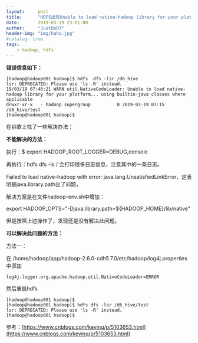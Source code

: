 ```yaml
---
layout:     post
title:      "HDFS出现Unable to load native-hadoop library for your platform... using builtin-java classes where applicable"
date:       2019-03-19 23:01:00
author:     "JustDoDT"
header-img: "img/haha.jpg"
#catalog: true
tags:
    - hadoop, hdfs
---
```


**错误信息如下：**

    [hadoop@hadoop001 hadoop]$ hdfs  dfs -lsr /d6_hive
    lsr: DEPRECATED: Please use 'ls -R' instead.
    19/03/19 07:46:21 WARN util.NativeCodeLoader: Unable to load native-hadoop library for your platform... using builtin-java classes where applicable
    drwxr-xr-x   - hadoop supergroup          0 2019-03-19 07:15 /d6_hive/test
    [hadoop@hadoop001 hadoop]$ 



在谷歌上找了一些解决办法：

**不能解决的方法：**

执行：$ export HADOOP_ROOT_LOGGER=DEBUG,console

再执行：hdfs dfs -ls /  会打印很多日志信息，注意其中的一条日志。

Failed to load native-hadoop with error: java.lang.UnsatisfiedLinkError，这表明是java.library.path出了问题，

解决方案是在文件hadoop-env.sh中增加：

export HADOOP_OPTS="-Djava.library.path=${HADOOP_HOME}/lib/native"  

但是按照上述操作了，发现还是没有解决此问题。



**可以解决此问题的方法：**

方法一：

在 /home/hadoop/app/hadoop-2.6.0-cdh5.7.0/etc/hadoop/log4j.properties  中添加

    log4j.logger.org.apache.hadoop.util.NativeCodeLoader=ERROR
    
然后重启hdfs

    [hadoop@hadoop001 hadoop]$ 
    [hadoop@hadoop001 hadoop]$ hdfs dfs -lsr /d6_hive/test
    lsr: DEPRECATED: Please use 'ls -R' instead.
    [hadoop@hadoop001 hadoop]$ 

参考：[https://www.cnblogs.com/kevinq/p/5103653.html](https://www.cnblogs.com/kevinq/p/5103653.html)

